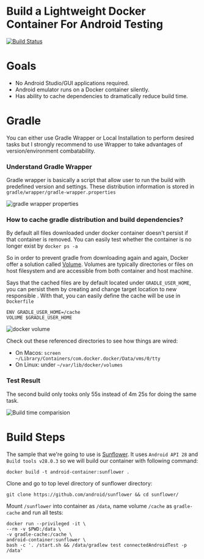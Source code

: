 # Build a Lightweight Docker Container For Android Testing

[![Build Status](https://travis-ci.com/fastphat/android-container.svg?branch=master)](https://travis-ci.com/fastphat/android-container)

# Goals

* No Android Studio/GUI applications required.
* Android emulator runs on a Docker container silently.
* Has ability to cache dependencies to dramatically reduce build time.


# Gradle
You can either use Gradle Wrapper or Local Installation to perform desired tasks but I strongly recommend to use Wrapper to take advantages of version/environment combatability.

### Understand Gradle Wrapper
Gradle wrapper is basically a script that allow user to run the build with predefined version and settings. These distribution information is stored in `gradle/wrapper/gradle-wrapper.properties`

![gradle wrapper properties](https://github.com/fastphat/android-container/blob/master/images/gradle-wrapper.png?raw=true)

### How to cache gradle distribution and build dependencies?
By default all files downloaded under docker container doesn't persist if that container is removed. You can easily test whether the container is no longer exist by `docker ps -a`

So in order to prevent gradle from downloading again and again, Docker offer a solution called [Volume](https://docs.docker.com/storage/). Volumes are typically directories or files on host filesystem and are accessible from both container and host machine. 

Says that the cached files are by default located under `GRADLE_USER_HOME`, you can persist them by creating and change target location to new responsible . With that, you can easily define the cache will be use in `Dockerfile`

```
ENV GRADLE_USER_HOME=/cache
VOLUME $GRADLE_USER_HOME
```

![docker volume](https://github.com/fastphat/android-container/blob/master/images/docker-volume.png?raw=true)

Check out these referenced directories to see how things are wired:

- On Macos: `screen ~/Library/Containers/com.docker.docker/Data/vms/0/tty`
- On Linux: under `~/var/lib/docker/volumes`

### Test Result

The second build only tooks only 55s instead of 4m 25s for doing the same task.

![Build time comparision](https://github.com/fastphat/android-container/blob/master/images/build-time.png?raw=true)


# Build Steps 

The sample that we're going to use is [Sunflower](https://github.com/android/sunflower). It uses `Android API 28` and `Build tools v28.0.3` so we will build our container with following command:

```shell
docker build -t android-container:sunflower .
```

Clone and go to top level directory of sunflower directory:

```shell
git clone https://github.com/android/sunflower && cd sunflower/
```

Mount `/sunflower` into container as `/data`, name volume `/cache` as `gradle-cache` and run all tests:

```shell
docker run --privileged -it \
--rm -v $PWD:/data \
-v gradle-cache:/cache \
android-container:sunflower \
bash -c '. /start.sh && /data/gradlew test connectedAndroidTest -p /data'
```